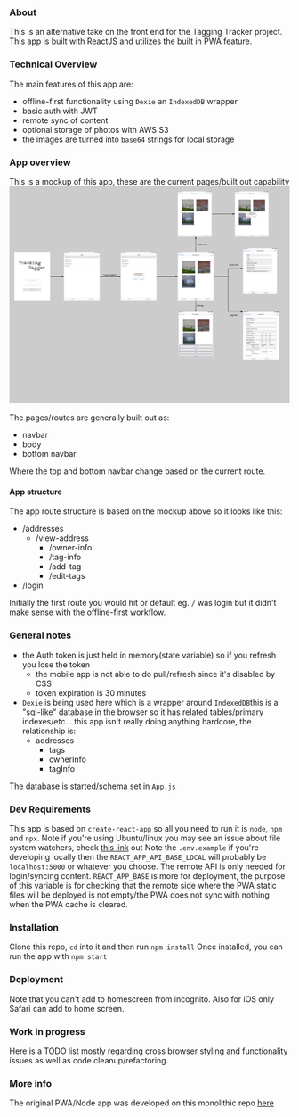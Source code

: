 ### About
This is an alternative take on the front end for the Tagging Tracker project. This app is built with ReactJS and utilizes the built in PWA feature.

### Technical Overview
The main features of this app are:
* offline-first functionality using `Dexie` an `IndexedDB` wrapper
* basic auth with JWT
* remote sync of content
* optional storage of photos with AWS S3
* the images are turned into `base64` strings for local storage

### App overview
This is a mockup of this app, these are the current pages/built out capability
![initial mockup](./tagging-tracker-mockup.png)

The pages/routes are generally built out as:
* navbar
* body
* bottom navbar

Where the top and bottom navbar change based on the current route.

#### App structure
The app route structure is based on the mockup above so it looks like this:
* /addresses
    * /view-address
        * /owner-info
        * /tag-info
        * /add-tag
        * /edit-tags
* /login

Initially the first route you would hit or default eg. `/` was login but it didn't make sense with the offline-first workflow.

### General notes
* the Auth token is just held in memory(state variable) so if you refresh you lose the token
    * the mobile app is not able to do pull/refresh since it's disabled by CSS
    * token expiration is 30 minutes
* `Dexie` is being used here which is a wrapper around `IndexedDB`this is a "sql-like" database in the browser so it has related tables/primary indexes/etc... this app isn't really doing anything hardcore, the relationship is:
    * addresses
        * tags
        * ownerInfo
        * tagInfo

The database is started/schema set in `App.js`

### Dev Requirements
This app is based on `create-react-app` so all you need to run it is `node`, `npm` and `npx`.
Note if you're using Ubuntu/linux you may see an issue about file system watchers, check [this link](https://github.com/facebook/jest/issues/3254#issuecomment-297214395) out
Note the `.env.example` if you're developing locally then the `REACT_APP_API_BASE_LOCAL` will probably be `localhost:5000` or whatever you choose. The remote API is only needed for login/syncing content.
`REACT_APP_BASE` is more for deployment, the purpose of this variable is for checking that the remote side where the PWA static files will be deployed is not empty/the PWA does not sync with nothing when the PWA cache is cleared.

### Installation
Clone this repo, `cd` into it and then run `npm install`
Once installed, you can run the app with `npm start`

### Deployment
Note that you can't add to homescreen from incognito. Also for iOS only Safari can add to home screen.

### Work in progress
Here is a TODO list mostly regarding cross browser styling and functionality issues as well as code cleanup/refactoring.

### More info
The original PWA/Node app was developed on this monolithic repo [here](https://github.com/jdc-cunningham/codeforkc--tagging-tracker/)